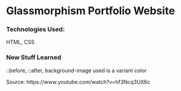 # Glassmorphism Portfolio Website

<h3>Technologies Used: </h3>
<p>HTML, CSS</p>

<h3>New Stuff Learned</h3>
<p>::before, ::after, background-image used is a variant color</p>
<p>Source: https://www.youtube.com/watch?v=hf3Ncq3UX6c</p>
